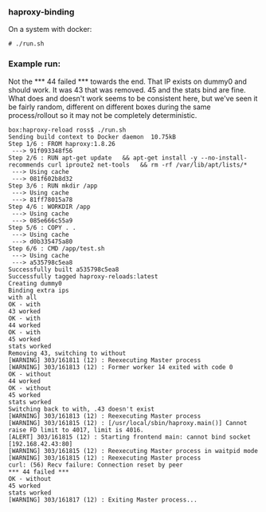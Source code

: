 ### haproxy-binding

On a system with docker:

```
# ./run.sh
```

### Example run:

Not the *** 44 failed *** towards the end. That IP exists on dummy0 and should
work. It was 43 that was removed. 45 and the stats bind are fine. What does and
doesn't work seems to be consistent here, but we've seen it be fairly random,
different on different boxes during the same process/rollout so it may not be
completely deterministic.

```
box:haproxy-reload ross$ ./run.sh
Sending build context to Docker daemon  10.75kB
Step 1/6 : FROM haproxy:1.8.26
 ---> 91f093348f56
Step 2/6 : RUN apt-get update   && apt-get install -y --no-install-recommends curl iproute2 net-tools   && rm -rf /var/lib/apt/lists/*
 ---> Using cache
 ---> 081f602b8d32
Step 3/6 : RUN mkdir /app
 ---> Using cache
 ---> 81ff78015a78
Step 4/6 : WORKDIR /app
 ---> Using cache
 ---> 085e666c55a9
Step 5/6 : COPY . .
 ---> Using cache
 ---> d0b335475a80
Step 6/6 : CMD /app/test.sh
 ---> Using cache
 ---> a535798c5ea8
Successfully built a535798c5ea8
Successfully tagged haproxy-reloads:latest
Creating dummy0
Binding extra ips
with all
OK - with
43 worked
OK - with
44 worked
OK - with
45 worked
stats worked
Removing 43, switching to without
[WARNING] 303/161811 (12) : Reexecuting Master process
[WARNING] 303/161813 (12) : Former worker 14 exited with code 0
OK - without
44 worked
OK - without
45 worked
stats worked
Switching back to with, .43 doesn't exist
[WARNING] 303/161813 (12) : Reexecuting Master process
[WARNING] 303/161815 (12) : [/usr/local/sbin/haproxy.main()] Cannot raise FD limit to 4017, limit is 4016.
[ALERT] 303/161815 (12) : Starting frontend main: cannot bind socket [192.168.42.43:80]
[WARNING] 303/161815 (12) : Reexecuting Master process in waitpid mode
[WARNING] 303/161815 (12) : Reexecuting Master process
curl: (56) Recv failure: Connection reset by peer
*** 44 failed ***
OK - without
45 worked
stats worked
[WARNING] 303/161817 (12) : Exiting Master process...
```
